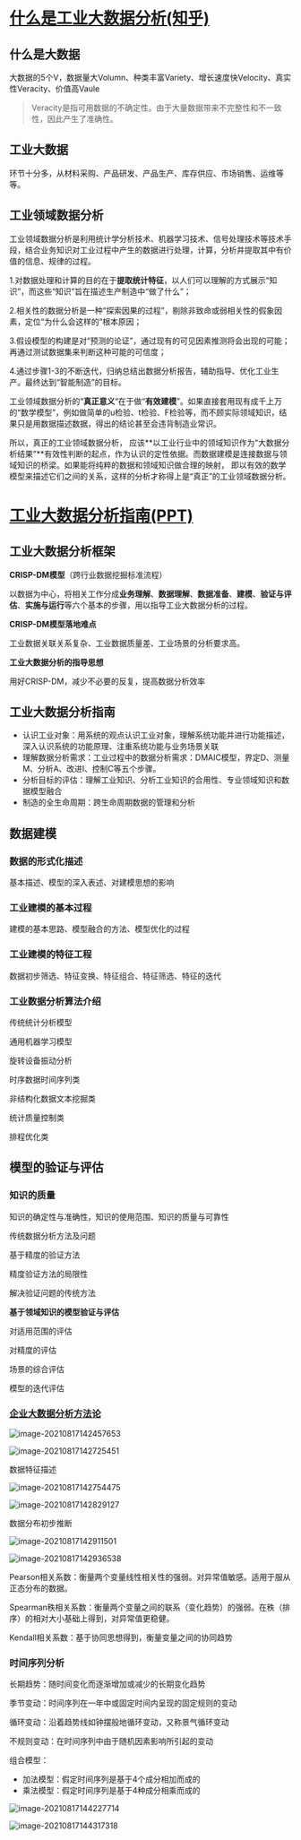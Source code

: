 # [什么是工业大数据分析(知乎)](https://www.zhihu.com/question/61176122/answer/976147629?utm_source=wechat_session)

## 什么是大数据

大数据的5个V，数据量大Volumn、种类丰富Variety、增长速度快Velocity、真实性Veracity、价值高Vaule

> Veracity是指可用数据的不确定性。由于大量数据带来不完整性和不一致性，因此产生了准确性。

## 工业大数据

环节十分多，从材料采购、产品研发、产品生产、库存供应、市场销售、运维等等。

## 工业领域数据分析

工业领域数据分析是利用统计学分析技术、机器学习技术、信号处理技术等技术手段，结合业务知识对工业过程中产生的数据进行处理，计算，分析并提取其中有价值的信息、规律的过程。



1.对数据处理和计算的目的在于**提取统计特征**，以人们可以理解的方式展示“知识”，而这些“知识”旨在描述生产制造中“做了什么”；

2.相关性的数据分析是一种“探索因果的过程”，剔除非致命或弱相关性的假象因素，定位“为什么会这样的”根本原因；

3.假设模型的构建是对“预测的论证”，通过现有的可见因素推测将会出现的可能；再通过测试数据集来判断这种可能的可信度；

4.通过步骤1-3的不断迭代，归纳总结出数据分析报告，辅助指导、优化工业生产。最终达到“智能制造”的目标。



工业领域数据分析的“**真正意义**“在于做“**有效建模**”。如果直接套用现有成千上万的“数学模型”，例如做简单的u检验、t检验、F检验等，而不顾实际领域知识，结果只是用数据描述数据，得出的结论甚至会违背制造业常识。

所以，真正的工业领域数据分析， 应该**以工业行业中的领域知识作为“大数据分析结果”**有效性判断的起点，作为认识的定性依据。而数据建模是连接数据与领域知识的桥梁。如果能将纯粹的数据和领域知识做合理的映射， 即以有效的数学模型来描述它们之间的关系，这样的分析才称得上是“真正”的工业领域数据分析。

# [工业大数据分析指南(PPT)](https://wenku.baidu.com/view/deedc31b4973f242336c1eb91a37f111f1850d95.html)

## 工业大数据分析框架

**CRISP-DM模型**（跨行业数据挖掘标准流程）

以数据为中心，将相关工作分成**业务理解**、**数据理解**、**数据准备**、**建模**、**验证与评估**、**实施与运行**等六个基本的步骤，用以指导工业大数据分析的过程。

**CRISP-DM模型落地难点**

工业数据关联关系复杂、工业数据质量差、工业场景的分析要求高。

**工业大数据分析的指导思想**

用好CRISP-DM，减少不必要的反复，提高数据分析效率

## 工业大数据分析指南

- 认识工业对象：用系统的观点认识工业对象，理解系统功能并进行功能描述，深入认识系统的功能原理、注重系统功能与业务场景关联
- 理解数据分析需求：工业过程中的数据分析需求：DMAIC模型，界定D、测量M、分析A、改进I、控制C等五个步骤。
- 分析目标的评估：理解工业知识、分析工业知识的合用性、专业领域知识和数据模型融合
- 制造的全生命周期：跨生命周期数据的管理和分析

## 数据建模

### 数据的形式化描述

基本描述、模型的深入表述、对建模思想的影响

### 工业建模的基本过程

建模的基本思路、模型融合的方法、模型优化的过程

### 工业建模的特征工程

数据初步筛选、特征变换、特征组合、特征筛选、特征的迭代

### 工业数据分析算法介绍

传统统计分析模型

通用机器学习模型

旋转设备振动分析

时序数据时间序列类

非结构化数据文本挖掘类

统计质量控制类

排程优化类

## 模型的验证与评估

### 知识的质量

知识的确定性与准确性，知识的使用范围、知识的质量与可靠性

传统数据分析方法及问题

基于精度的验证方法

精度验证方法的局限性

解决验证问题的传统方法

**基于领域知识的模型验证与评估**

对适用范围的评估

对精度的评估

场景的综合评估

模型的迭代评估

### [企业大数据分析方法论](https://www.docin.com/p-2564208438.html)

![image-20210817142457653](images/image-20210817142457653.png)

![image-20210817142725451](images/image-20210817142725451.png)

数据特征描述

![image-20210817142754475](images/image-20210817142754475.png)

![image-20210817142829127](images/image-20210817142829127.png)

数据分布初步推断

![image-20210817142911501](images/image-20210817142911501.png)

![image-20210817142936538](images/image-20210817142936538.png)

Pearson相关系数：衡量两个变量线性相关性的强弱。对异常值敏感。适用于服从正态分布的数据。

Spearman秩相关系数：衡量两个变量之间的联系（变化趋势）的强弱。在秩（排序）的相对大小基础上得到，对异常值更稳健。

Kendall相关系数：基于协同思想得到，衡量变量之间的协同趋势

### 时间序列分析

长期趋势：随时间变化而逐渐增加或减少的长期变化趋势

季节变动：时间序列在一年中或固定时间内呈现的固定规则的变动

循环变动：沿着趋势线如钟摆般地循环变动，又称景气循环变动

不规则变动：在时间序列中由于随机因素影响所引起的变动

组合模型：

- 加法模型：假定时间序列是基于4个成分相加而成的
- 乘法模型：假定时间序列是基于4种成分相乘而成的

![image-20210817144227714](images/image-20210817144227714.png)

![image-20210817144317318](images/image-20210817144317318.png)
